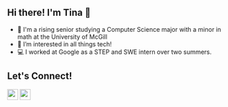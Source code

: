 ## Hi there! I'm Tina 👋 
- 🏫 I'm a rising senior studying a Computer Science major with a minor in math at the University of McGill
- 👀 I’m interested in all things tech!
- 💻 I worked at Google as a STEP and SWE intern over two summers.

## Let's Connect!
[<img src="https://img.shields.io/badge/LinkedIn-2867B2?style=flat-square&logo=linkedin&labelColor=2867B2" height="25" />](https://www.linkedin.com/in/tina-liang-617406156/)
[<img src = "https://img.shields.io/badge/Microsoft_Outlook-0078D4?style=for-the-badge&logo=microsoft-outlook&logoColor=white" height="25"/>](mailto:tina.liang@mail.mcgill.ca)
